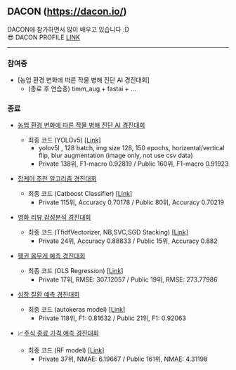 ## DACON (https://dacon.io/) 
DACON에 참가하면서 많이 배우고 있습니다 :D <br>
😎 DACON PROFILE [LINK](https://dacon.io/myprofile/438333/competition)
***
### 참여중
* [농업 환경 변화에 따른 작물 병해 진단 AI 경진대회] 
  * (종료 후 연습중) timm_aug + fastai + ...

### 종료
* [농업 환경 변화에 따른 작물 병해 진단 AI 경진대회](https://dacon.io/competitions/official/235870/overview/description)
  *  최종 코드 (YOLOv5) [[Link]](https://github.com/joniekwon/dacon/blob/main/LG_crop_disease_diagnosis_competition/crop_disease_diagnosis_YOLOv5.ipynb)
     * yolov5l , 128 batch, img size 128, 150 epochs, horizental/vertical flip, blur augmentation (image only, not use csv data)
     * Private 138위, F1-macro 0.92819 / Public 160위, F1-macro 0.91923

* [잡케어 추천 알고리즘 경진대회](https://dacon.io/competitions/official/235863/data)
  * 최종 코드 (Catboost Classifier) [[Link]](https://github.com/joniekwon/dacon/blob/main/jobcare_recommendation_algorithm_competition/%EC%9E%A1%EC%BC%80%EC%96%B4%20%EC%B6%94%EC%B2%9C%20%EC%95%8C%EA%B3%A0%EB%A6%AC%EC%A6%98%20%EA%B2%BD%EC%A7%84%EB%8C%80%ED%9A%8C%20private%20115.ipynb)
    * Private 115위, Accuracy 0.70178 / Public 80위, Accuracy 0.70219 

* [영화 리뷰 감성분석 경진대회](https://dacon.io/competitions/official/235864/overview/description)
  * 최종 코드 (TfidfVectorizer, NB,SVC,SGD Stacking) [[Link]](https://github.com/joniekwon/dacon/blob/main/movie_review_sentiment_analysis_competition/%EC%98%81%ED%99%94%20%EB%A6%AC%EB%B7%B0%20%EA%B0%90%EC%84%B1%EB%B6%84%EC%84%9D%20%EA%B2%BD%EC%A7%84%EB%8C%80%ED%9A%8C%20private%2024.ipynb)
    * Private 24위, Accuracy 0.88833 / Public 15위, Accuracy 0.882

* [펭귄 몸무게 예측 경진대회](https://dacon.io/competitions/official/235862/overview/description)
  * 최종 코드 (OLS Regression) [[Link]](https://github.com/joniekwon/dacon/blob/main/penguin_weight_prediction_competition/DACON%20%ED%8E%AD%EA%B7%84%20%EB%AA%B8%EB%AC%B4%EA%B2%8C%20%EC%98%88%EC%B8%A1%20%EA%B2%BD%EC%A7%84%EB%8C%80%ED%9A%8C%20(private%2017).ipynb)
    * Private 17위, RMSE: 307.12057 / Public 19위, RMSE: 273.77986

* [심장 질환 예측 경진대회](https://dacon.io/competitions/official/235848/overview/description)
  * 최종 코드 (autokeras model) [[Link]](https://github.com/joniekwon/dacon/blob/main/cardiovascular/DAY4-autokeras.ipynb)
    * Private 118위, F1: 0.81632 / Public 21위, F1: 0.92063

* 📈[주식 종료 가격 예측 경진대회](https://dacon.io/competitions/official/235857/overview/description) 
  * 최종 코드 (RF model) [[Link]](https://github.com/joniekwon/dacon/blob/main/stock_close_prediction_competition/%EC%A3%BC%EC%8B%9D%20%EC%A2%85%EA%B0%80%20%EC%98%88%EC%B8%A1%20%EA%B2%BD%EC%A7%84%EB%8C%80%ED%9A%8C%20private%2037.ipynb)
    * Private 37위, NMAE: 6.19667 / Public 161위, NMAE: 4.31198

